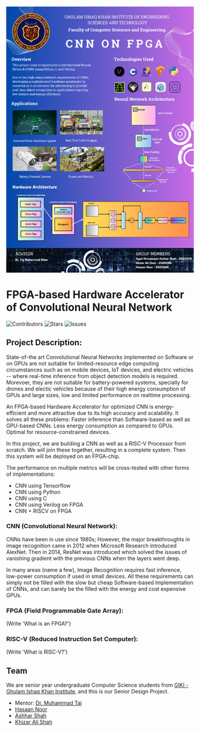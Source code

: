 ![Alt text](./hassan/Final-Poster.jpg)
# FPGA-based Hardware Accelerator of Convolutional Neural Network

![Contributors](https://img.shields.io/github/contributors/ashharshah/CNN_on_FPGA?style=plastic)
![Stars](https://img.shields.io/github/stars/ashharshah/CNN_on_FPGA)
![Issues](https://img.shields.io/github/issues/ashharshah/CNN_on_FPGA)

## Project Description:

State-of-the art Convolutional Neural Networks implemented on Software or on GPUs are not suitable for limited-resource edge computing circumstances such as on mobile devices, IoT devices, and electric vehicles -- where real-time inference from object detection models is required. Morevoer, they are not suitable for battery-powered systems, specially for drones and electic vehicles because of their high energy consumption of GPUs and large sizes, low and limited performance on realtime processing.

An FPGA-based Hardware Accelerator for optimized CNN is energy-efficient and more attractive due to its high accuracy and scalability. It solves all these problems: Faster inference than Software-based as well as GPU-based CNNs. Less energy consumption as compared to GPUs. Optimal for resource-constrained devices.

In this project, we are building a CNN as well as a RISC-V Processor from scratch. We will join these together, resulting in a complete system. Then this system will be deployed on an FPGA-chip.

The performance on multiple metrics will be cross-tested with other forms of implementations:
- CNN using Tensorflow
- CNN using Python
- CNN using C
- CNN using Verilog on FPGA
- CNN + RISCV on FPGA

### CNN (Convolutional Neural Network):

CNNs have been in use since 1980s; However,
the major breakthroughts in image recognition came in 2012 when Microsoft
Research introduced AlexNet. Then in 2014, ResNet was introduced which solved
the issues of vanishing gradient with the previous CNNs when the layers went deep.

In many areas (name a few), Image Recognition requires fast inference, low-power
consumption if used in small devices. All these requirements can simply
not be filled with the slow but cheap Software-based Implementation of CNNs,
and can barely be the filled with the energy and cost expensive GPUs.

### FPGA (Field Programmable Gate Array):

(Write 'What is an FPGA?')



### RISC-V (Reduced Instruction Set Computer):

(Write 'What is RISC-V?')

## Team

We are senior year undergraduate Computer Science students from [GIKI - Ghulam Ishaq Khan Institute](https://giki.edu.pk), and this is our Senior Design Project.

-   Mentor: [Dr. Muhammad Taj](https://github.com/tajkhan)
-   [Hasaan Noor](https://github.com/hasaannoor)
-   [Ashhar Shah](https://github.com/ashharshah)
-   [Khizar Ali Shah](https://github.com/khizaralishah1)